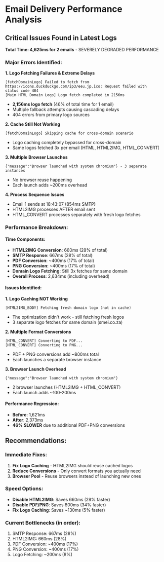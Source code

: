 # Email Delivery Performance Analysis

## Critical Issues Found in Latest Logs

**Total Time: 4,625ms for 2 emails** - SEVERELY DEGRADED PERFORMANCE

### Major Errors Identified:

**1. Logo Fetching Failures & Extreme Delays**
```
[fetchDomainLogo] Failed to fetch from https://icons.duckduckgo.com/ip3/eeu.jp.ico: Request failed with status code 404
[Main HTML Domain Logo] Logo fetch completed in 2156ms
```
- **2,156ms logo fetch** (46% of total time for 1 email)
- Multiple fallback attempts causing cascading delays
- 404 errors from primary logo sources

**2. Cache Still Not Working**
```
[fetchDomainLogo] Skipping cache for cross-domain scenario
```
- Logo caching completely bypassed for cross-domain
- Same logos fetched 3x per email (HTML, HTML2IMG, HTML_CONVERT)

**3. Multiple Browser Launches**
```
{"message":"Browser launched with system chromium"} - 3 separate instances
```
- No browser reuse happening
- Each launch adds ~200ms overhead

**4. Process Sequence Issues**
- Email 1 sends at 18:43:07 (854ms SMTP)
- HTML2IMG processes AFTER email sent
- HTML_CONVERT processes separately with fresh logo fetches

### Performance Breakdown:

#### Time Components:
- **HTML2IMG Conversion**: 660ms (28% of total)
- **SMTP Response**: 667ms (28% of total) 
- **PDF Conversion**: ~400ms (17% of total)
- **PNG Conversion**: ~400ms (17% of total)
- **Domain Logo Fetching**: Still 3x fetches for same domain
- **Overall Process**: 2,634ms (including overhead)

#### Issues Identified:

**1. Logo Caching NOT Working**
```
[HTML2IMG_BODY] Fetching fresh domain logo (not in cache)
```
- The optimization didn't work - still fetching fresh logos
- 3 separate logo fetches for same domain (smei.co.za)

**2. Multiple Format Conversions**
```
[HTML_CONVERT] Converting to PDF...
[HTML_CONVERT] Converting to PNG...
```
- PDF + PNG conversions add ~800ms total
- Each launches a separate browser instance

**3. Browser Launch Overhead**
```
{"message":"Browser launched with system chromium"}
```
- 2 browser launches (HTML2IMG + HTML_CONVERT)
- Each launch adds ~100-200ms

#### Performance Regression:
- **Before**: 1,621ms 
- **After**: 2,373ms
- **46% SLOWER** due to additional PDF+PNG conversions

## Recommendations:

### Immediate Fixes:
1. **Fix Logo Caching** - HTML2IMG should reuse cached logos
2. **Reduce Conversions** - Only convert formats you actually need
3. **Browser Pool** - Reuse browsers instead of launching new ones

### Speed Options:
- **Disable HTML2IMG**: Saves 660ms (28% faster)
- **Disable PDF/PNG**: Saves 800ms (34% faster)  
- **Fix Logo Caching**: Saves ~130ms (5% faster)

### Current Bottlenecks (in order):
1. SMTP Response: 667ms (28%)
2. HTML2IMG: 660ms (28%) 
3. PDF Conversion: ~400ms (17%)
4. PNG Conversion: ~400ms (17%)
5. Logo Fetching: ~200ms (8%)